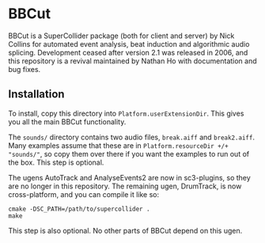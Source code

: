 # BBCut #

BBCut is a SuperCollider package (both for client and server) by Nick Collins for automated event analysis, beat induction and algorithmic audio splicing. Development ceased after version 2.1 was released in 2006, and this repository is a revival maintained by Nathan Ho with documentation and bug fixes.

## Installation ##

To install, copy this directory into `Platform.userExtensionDir`. This gives you all the main BBCut functionality.

The `sounds/` directory contains two audio files, `break.aiff` and `break2.aiff`. Many examples assume that these are in `Platform.resourceDir +/+ "sounds/"`, so copy them over there if you want the examples to run out of the box. This step is optional.

The ugens AutoTrack and AnalyseEvents2 are now in sc3-plugins, so they are no longer in this repository. The remaining ugen, DrumTrack, is now cross-platform, and you can compile it like so:

    cmake -DSC_PATH=/path/to/supercollider .
    make

This step is also optional. No other parts of BBCut depend on this ugen.